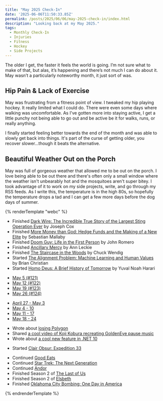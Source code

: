 ```yaml
---
title: "May 2025 Check-In"
date: '2025-06-06T11:50:33.85Z'
permalink: /posts/2025/06/06/may-2025-check-in/index.html
description: "Looking back at my May 2025."
tags:
  - Monthly Check-In
  - Injuries
  - Fitness
  - Hockey
  - Side Projects
---
```

The older I get, the faster it feels the world is going. I’m not sure what to make of that, but alas, it’s happening and there’s not much I can do about it. May wasn’t a particularly noteworthy month, it just sort of was.
<!-- excerpt -->

## Hip Pain & Lack of Exercise

May was frustrating from a fitness point of view. I tweaked my hip playing hockey. It really limited what I could do. There were even some days where walking was uncomfortable. As I've gotten more into staying active, I get a little punchy not being able to go out and be active be it for walks, runs, or really anything.

I finally started feeling better towards the end of the month and was able to slowly get back into things. It's part of the curse of getting older, you recover slower...though it beats the alternative.

## Beautiful Weather Out on the Porch

May was full of gorgeous weather that allowed me to be out on the porch. I love being able to be out there and there's often only a small window where the weather isn't unbearably hot and the mosquitoes aren't super bitey. I took advantage of it to work on my side projects, write, and go through my RSS feeds. As I write this, the temperature is in the high 80s, so hopefully the temperature drops a tad and I can get a few more days before the dog days of summer.

{% renderTemplate "webc" %}
<monthly-roundup runs="5" milesran="21.74" walks="26" mileswalked="32.07" lifts="7" volumelifted="92,300" gaming="true" tv="true">
  <ul slot="books-read">
    <li>Finished <a href="LINK">Dark Wire: The Incredible True Story of the Largest Sting Operation Ever</a> by Joseph Cox</li>
    <li>Finished <a href="LINK">More Money than God: Hedge Funds and the Making of a New Elite</a> by Sebastian Mallaby</li>
    <li>Finished <a href="LINK">Doom Guy: Life in the First Person</a> by John Romero</li>
    <li>Finished <a href="LINK">Ancillary Mercy</a> by Ann Leckie</li>
    <li>Finished <a href="LINK">The Staircase in the Woods</a> by Chuck Wendig</li>
    <li>Started <a href="https://bookshop.org/p/books/the-alignment-problem-machine-learning-and-human-values-brian-christian/16099409">The Alignment Problem: Machine Learning and Human Values</a> by Brian Christian</li>
    <li>Started <a href="https://bookshop.org/p/books/homo-deus-a-brief-history-of-tomorrow-yuval-noah-harari/55711">Homo Deus: A Brief History of Tomorrow</a> by Yuval Noah Harari</li>
  </ul>

  <ul slot="reading-logs">
    <li><a href="https://kpwags.com/reading-log/121/">May 5 (#121)</a></li>
    <li><a href="https://kpwags.com/reading-log/122/">May 12 (#122)</a></li>
    <li><a href="https://kpwags.com/reading-log/123/">May 19 (#123)</a></li>
    <li><a href="https://kpwags.com/reading-log/124/">May 26 (#124)</a></li>
  </ul>

  <ul slot="week-notes">
    <li><a href="https://kpwags.com/posts/2025/05/04/week-notes/">April 27 - May 3</a></li>
    <li><a href="https://kpwags.com/posts/2025/05/11/week-notes/">May 4 - 10</a></li>
    <li><a href="https://kpwags.com/posts/2025/05/18/week-notes/">May 11 - 17</a></li>
    <li><a href="https://kpwags.com/posts/2025/05/25/week-notes/">May 18 - 24</a></li>
  </ul>

  <ul slot="blogging">
    <li>Wrote about <a href="https://kpwags.com/posts/2025/05/02/losing-polygon-sucks/">losing Polygon</a></li>
    <li>Shared <a href="https://kpwags.com/posts/2025/05/28/koji-kobura-goldeneye-007-n64-pause-music/">a cool video of Koji Kobura recreating GoldenEye pause music</a></li>
    <li>Wrote about <a href="https://kpwags.com/posts/2025/05/29/dotnet-run-app-cs/">a cool new feature in .NET 10</a></li>
  </ul>

  <ul slot="gaming">
    <li>Started <a href="https://www.expedition33.com/">Clair Obsur: Expedition 33</a></li>
  </ul>

  <ul slot="tv">
    <li>Continued <a href="https://www.imdb.com/title/tt0344651/">Good Eats</a></li>
    <li>Continued <a href="https://www.imdb.com/title/tt0092455/">Star Trek: The Next Generation</a></li>
    <li>Continued <a href="https://www.imdb.com/title/tt9253284/">Andor</a></li>
    <li>Finished Season 2 of <a href="https://www.imdb.com/title/tt3581920/">The Last of Us</a></li>
    <li>Finished Season 2 of <a href="https://www.imdb.com/title/tt26591110/">Elsbeth</a></li>
    <li>Finished <a href="https://www.imdb.com/title/tt36415832/">Oklahoma City Bombing: One Day in America</a></li>
  </ul>
</monthly-roundup>
{% endrenderTemplate %}


